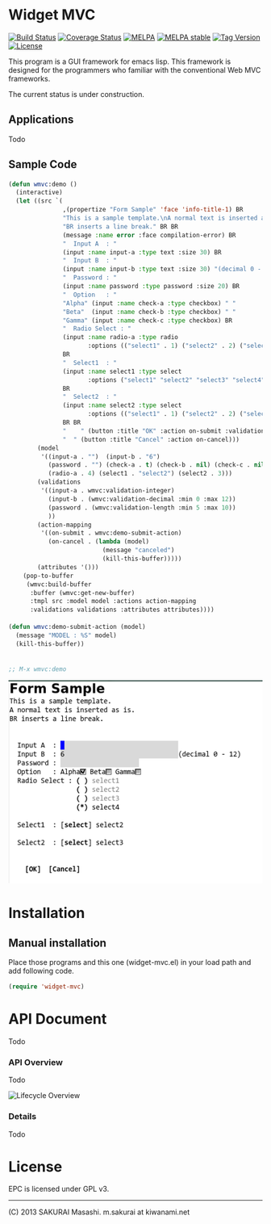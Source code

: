 # Widget MVC

[![Build Status](https://travis-ci.org/kiwanami/emacs-widget-mvc.svg)](https://travis-ci.org/kiwanami/emacs-widget-mvc)
[![Coverage Status](https://coveralls.io/repos/kiwanami/emacs-widget-mvc/badge.svg)](https://coveralls.io/r/kiwanami/emacs-widget-mvc)
[![MELPA](http://melpa.org/packages/widget-mvc-badge.svg)](http://melpa.org/#/widget-mvc)
[![MELPA stable](http://stable.melpa.org/packages/widget-mvc-badge.svg)](http://stable.melpa.org/#/widget-mvc)
[![Tag Version](https://img.shields.io/github/tag/kiwanami/emacs-widget-mvc.svg)](https://github.com/kiwanami/emacs-widget-mvc/tags)
[![License](http://img.shields.io/:license-gpl3-blue.svg)](http://www.gnu.org/licenses/gpl-3.0.html)

This program is a GUI framework for emacs lisp.
This framework is designed for the programmers who familiar with the conventional Web MVC frameworks.

The current status is under construction.

## Applications

Todo

## Sample Code

```lisp
(defun wmvc:demo ()
  (interactive)
  (let ((src `(
               ,(propertize "Form Sample" 'face 'info-title-1) BR
               "This is a sample template.\nA normal text is inserted as is." BR
               "BR inserts a line break." BR BR
               (message :name error :face compilation-error) BR
               "  Input A  : "
               (input :name input-a :type text :size 30) BR
               "  Input B  : "
               (input :name input-b :type text :size 30) "(decimal 0 - 12)" BR
               "  Password : "
               (input :name password :type password :size 20) BR
               "  Option   : "
               "Alpha" (input :name check-a :type checkbox) " "
               "Beta"  (input :name check-b :type checkbox) " "
               "Gamma" (input :name check-c :type checkbox) BR
               "  Radio Select : "
               (input :name radio-a :type radio
                      :options (("select1" . 1) ("select2" . 2) ("select3" . 3) ("select4" . 4)))
               BR
               "  Select1  : "
               (input :name select1 :type select
                      :options ("select1" "select2" "select3" "select4"))
               BR
               "  Select2  : "
               (input :name select2 :type select
                      :options (("select1" . 1) ("select2" . 2) ("select3" . 3) ("select4" . 4)))
               BR BR
               "    " (button :title "OK" :action on-submit :validation t)
               "  " (button :title "Cancel" :action on-cancel)))
        (model
         '((input-a . "")  (input-b . "6")
           (password . "") (check-a . t) (check-b . nil) (check-c . nil)
           (radio-a . 4) (select1 . "select2") (select2 . 3)))
        (validations
         '((input-a . wmvc:validation-integer)
           (input-b . (wmvc:validation-decimal :min 0 :max 12))
           (password . (wmvc:validation-length :min 5 :max 10))
           ))
        (action-mapping
         '((on-submit . wmvc:demo-submit-action)
           (on-cancel . (lambda (model)
                          (message "canceled")
                          (kill-this-buffer)))))
        (attributes '()))
    (pop-to-buffer
     (wmvc:build-buffer
      :buffer (wmvc:get-new-buffer)
      :tmpl src :model model :actions action-mapping
      :validations validations :attributes attributes))))

(defun wmvc:demo-submit-action (model)
  (message "MODEL : %S" model)
  (kill-this-buffer))


;; M-x wmvc:demo
```

![Screenshot Demo](demo1.png)

# Installation

## Manual installation

Place those programs and this one (widget-mvc.el) in your load path and add following code.

```lisp
(require 'widget-mvc)
```

# API Document

Todo

### API Overview

Todo

![Lifecycle Overview](https://cacoo.com/diagrams/O42ZDzbVzZx31o7e-EFE0F.png)

### Details

Todo

# License

EPC is licensed under GPL v3.

----
(C) 2013 SAKURAI Masashi. m.sakurai at kiwanami.net
